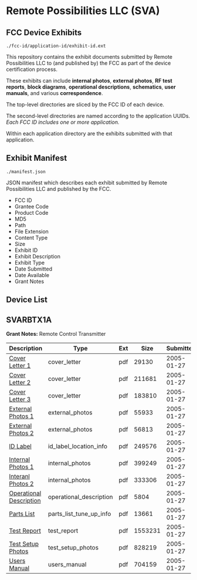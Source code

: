 # Remote Possibilities LLC (SVA)
## FCC Device Exhibits

```
./fcc-id/application-id/exhibit-id.ext
```

This repository contains the exhibit documents submitted by Remote Possibilities LLC to (and published by) the FCC as part of the device certification process.

These exhibits can include **internal photos**, **external photos**, **RF test reports**, **block diagrams**, **operational descriptions**, **schematics**, **user manuals**, and various **correspondence**.

The top-level directories are sliced by the FCC ID of each device.

The second-level directories are named according to the application UUIDs. *Each FCC ID includes one or more application.*

Within each application directory are the exhibits submitted with that application. 

## Exhibit Manifest

```
./manifest.json
```

JSON manifest which describes each exhibit submitted by Remote Possibilities LLC and published by the FCC.

- FCC ID
- Grantee Code
- Product Code
- MD5
- Path
- File Extension
- Content Type
- Size
- Exhibit ID
- Exhibit Description
- Exhibit Type
- Date Submitted
- Date Available
- Grant Notes

## Device List
## SVARBTX1A
**Grant Notes:** Remote Control Transmitter

| Description | Type | Ext | Size | Submitted | Available |
| ----------- | ---- | --- | ---- | --------- | --------- |
| [Cover Letter 1](SVARBTX1A/827f1b0a5878072cfec095c7277fd44c/510255.pdf) | cover_letter | pdf | 29130 | 2005-01-27 | 2005-01-27 |
| [Cover Letter 2](SVARBTX1A/827f1b0a5878072cfec095c7277fd44c/510256.pdf) | cover_letter | pdf | 211681 | 2005-01-27 | 2005-01-27 |
| [Cover Letter 3](SVARBTX1A/827f1b0a5878072cfec095c7277fd44c/510257.pdf) | cover_letter | pdf | 183810 | 2005-01-27 | 2005-01-27 |
| [External Photos 1](SVARBTX1A/827f1b0a5878072cfec095c7277fd44c/510258.pdf) | external_photos | pdf | 55933 | 2005-01-27 | 2005-01-27 |
| [External Photos 2](SVARBTX1A/827f1b0a5878072cfec095c7277fd44c/510259.pdf) | external_photos | pdf | 56813 | 2005-01-27 | 2005-01-27 |
| [ID Label](SVARBTX1A/827f1b0a5878072cfec095c7277fd44c/510260.pdf) | id_label_location_info | pdf | 249576 | 2005-01-27 | 2005-01-27 |
| [Internal Photos 1](SVARBTX1A/827f1b0a5878072cfec095c7277fd44c/510261.pdf) | internal_photos | pdf | 399249 | 2005-01-27 | 2005-01-27 |
| [Interanl Photos 2](SVARBTX1A/827f1b0a5878072cfec095c7277fd44c/510262.pdf) | internal_photos | pdf | 333306 | 2005-01-27 | 2005-01-27 |
| [Operational Description](SVARBTX1A/827f1b0a5878072cfec095c7277fd44c/510263.pdf) | operational_description | pdf | 5804 | 2005-01-27 | 2005-01-27 |
| [Parts List](SVARBTX1A/827f1b0a5878072cfec095c7277fd44c/510264.pdf) | parts_list_tune_up_info | pdf | 13661 | 2005-01-27 | 2005-01-27 |
| [Test Report](SVARBTX1A/827f1b0a5878072cfec095c7277fd44c/510266.pdf) | test_report | pdf | 1553231 | 2005-01-27 | 2005-01-27 |
| [Test Setup Photos](SVARBTX1A/827f1b0a5878072cfec095c7277fd44c/510267.pdf) | test_setup_photos | pdf | 828219 | 2005-01-27 | 2005-01-27 |
| [Users Manual](SVARBTX1A/827f1b0a5878072cfec095c7277fd44c/510268.pdf) | users_manual | pdf | 704159 | 2005-01-27 | 2005-01-27 |
